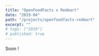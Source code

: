 ```yaml
---
title: "OpenFoodFacts x Redmart"
date: "2019-04"
path: "/projects/openfoodfacts-redmart"
excerpt: ""
# tags: ["2019"]
# published: true
---
```


Soon !
